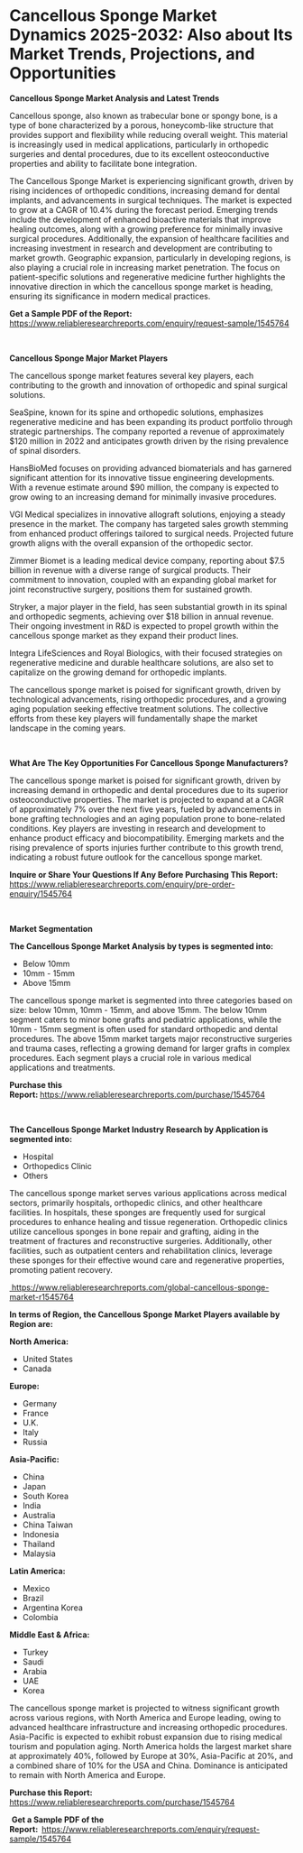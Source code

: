 <p><h1>Cancellous Sponge Market Dynamics 2025-2032: Also about Its Market Trends, Projections, and Opportunities</h1></p><p><strong>Cancellous Sponge Market Analysis and Latest Trends</strong></p>
<p><p>Cancellous sponge, also known as trabecular bone or spongy bone, is a type of bone characterized by a porous, honeycomb-like structure that provides support and flexibility while reducing overall weight. This material is increasingly used in medical applications, particularly in orthopedic surgeries and dental procedures, due to its excellent osteoconductive properties and ability to facilitate bone integration.</p><p>The Cancellous Sponge Market is experiencing significant growth, driven by rising incidences of orthopedic conditions, increasing demand for dental implants, and advancements in surgical techniques. The market is expected to grow at a CAGR of 10.4% during the forecast period. Emerging trends include the development of enhanced bioactive materials that improve healing outcomes, along with a growing preference for minimally invasive surgical procedures. Additionally, the expansion of healthcare facilities and increasing investment in research and development are contributing to market growth. Geographic expansion, particularly in developing regions, is also playing a crucial role in increasing market penetration. The focus on patient-specific solutions and regenerative medicine further highlights the innovative direction in which the cancellous sponge market is heading, ensuring its significance in modern medical practices.</p></p>
<p><strong>Get a Sample PDF of the Report:&nbsp;</strong> <a href="https://www.reliableresearchreports.com/enquiry/request-sample/1545764?utm_campaign=2809&utm_medium=2&utm_source=Github&utm_content=ia&utm_term=14042025&utm_id=cancellous-sponge">https://www.reliableresearchreports.com/enquiry/request-sample/1545764</a></p>
<p>&nbsp;</p>
<p><strong>Cancellous Sponge Major Market Players</strong></p>
<p><p>The cancellous sponge market features several key players, each contributing to the growth and innovation of orthopedic and spinal surgical solutions.</p><p>SeaSpine, known for its spine and orthopedic solutions, emphasizes regenerative medicine and has been expanding its product portfolio through strategic partnerships. The company reported a revenue of approximately $120 million in 2022 and anticipates growth driven by the rising prevalence of spinal disorders.</p><p>HansBioMed focuses on providing advanced biomaterials and has garnered significant attention for its innovative tissue engineering developments. With a revenue estimate around $90 million, the company is expected to grow owing to an increasing demand for minimally invasive procedures.</p><p>VGI Medical specializes in innovative allograft solutions, enjoying a steady presence in the market. The company has targeted sales growth stemming from enhanced product offerings tailored to surgical needs. Projected future growth aligns with the overall expansion of the orthopedic sector.</p><p>Zimmer Biomet is a leading medical device company, reporting about $7.5 billion in revenue with a diverse range of surgical products. Their commitment to innovation, coupled with an expanding global market for joint reconstructive surgery, positions them for sustained growth.</p><p>Stryker, a major player in the field, has seen substantial growth in its spinal and orthopedic segments, achieving over $18 billion in annual revenue. Their ongoing investment in R&D is expected to propel growth within the cancellous sponge market as they expand their product lines.</p><p>Integra LifeSciences and Royal Biologics, with their focused strategies on regenerative medicine and durable healthcare solutions, are also set to capitalize on the growing demand for orthopedic implants.</p><p>The cancellous sponge market is poised for significant growth, driven by technological advancements, rising orthopedic procedures, and a growing aging population seeking effective treatment solutions. The collective efforts from these key players will fundamentally shape the market landscape in the coming years.</p></p>
<p>&nbsp;</p>
<p><strong>What Are The Key Opportunities For Cancellous Sponge Manufacturers?</strong></p>
<p><p>The cancellous sponge market is poised for significant growth, driven by increasing demand in orthopedic and dental procedures due to its superior osteoconductive properties. The market is projected to expand at a CAGR of approximately 7% over the next five years, fueled by advancements in bone grafting technologies and an aging population prone to bone-related conditions. Key players are investing in research and development to enhance product efficacy and biocompatibility. Emerging markets and the rising prevalence of sports injuries further contribute to this growth trend, indicating a robust future outlook for the cancellous sponge market.</p></p>
<p><strong>Inquire or Share Your Questions If Any Before Purchasing This Report:</strong> <a href="https://www.reliableresearchreports.com/enquiry/pre-order-enquiry/1545764?utm_campaign=2809&utm_medium=2&utm_source=Github&utm_content=ia&utm_term=14042025&utm_id=cancellous-sponge">https://www.reliableresearchreports.com/enquiry/pre-order-enquiry/1545764</a></p>
<p>&nbsp;</p>
<p><strong>Market Segmentation</strong></p>
<p><strong>The Cancellous Sponge Market Analysis by types is segmented into:</strong></p>
<p><ul><li>Below 10mm</li><li>10mm - 15mm</li><li>Above 15mm</li></ul></p>
<p><p>The cancellous sponge market is segmented into three categories based on size: below 10mm, 10mm - 15mm, and above 15mm. The below 10mm segment caters to minor bone grafts and pediatric applications, while the 10mm - 15mm segment is often used for standard orthopedic and dental procedures. The above 15mm market targets major reconstructive surgeries and trauma cases, reflecting a growing demand for larger grafts in complex procedures. Each segment plays a crucial role in various medical applications and treatments.</p></p>
<p><strong>Purchase this Report:&nbsp;</strong><a href="https://www.reliableresearchreports.com/purchase/1545764?utm_campaign=2809&utm_medium=2&utm_source=Github&utm_content=ia&utm_term=14042025&utm_id=cancellous-sponge">https://www.reliableresearchreports.com/purchase/1545764</a></p>
<p>&nbsp;</p>
<p><strong>The Cancellous Sponge Market Industry Research by Application is segmented into:</strong></p>
<p><ul><li>Hospital</li><li>Orthopedics Clinic</li><li>Others</li></ul></p>
<p><p>The cancellous sponge market serves various applications across medical sectors, primarily hospitals, orthopedic clinics, and other healthcare facilities. In hospitals, these sponges are frequently used for surgical procedures to enhance healing and tissue regeneration. Orthopedic clinics utilize cancellous sponges in bone repair and grafting, aiding in the treatment of fractures and reconstructive surgeries. Additionally, other facilities, such as outpatient centers and rehabilitation clinics, leverage these sponges for their effective wound care and regenerative properties, promoting patient recovery.</p></p>
<p><a href="https://www.reliableresearchreports.com/global-cancellous-sponge-market-r1545764?utm_campaign=2809&utm_medium=2&utm_source=Github&utm_content=ia&utm_term=14042025&utm_id=cancellous-sponge">&nbsp;https://www.reliableresearchreports.com/global-cancellous-sponge-market-r1545764</a></p>
<p><strong>In terms of Region, the Cancellous Sponge Market Players available by Region are:</strong></p>
<p>
    <p> <strong> North America: </strong>
        <ul>
            <li>United States</li>
            <li>Canada</li>
        </ul>
        </p> 
    <p> <strong> Europe: </strong>
        <ul>
            <li>Germany</li>
            <li>France</li>
            <li>U.K.</li>
            <li>Italy</li>
            <li>Russia</li>
        </ul>
        </p> 
    <p> <strong> Asia-Pacific: </strong>
        <ul>
            <li>China</li>
            <li>Japan</li>
            <li>South Korea</li>
            <li>India</li>
            <li>Australia</li>
            <li>China Taiwan</li>
            <li>Indonesia</li>
            <li>Thailand</li>
            <li>Malaysia</li>
        </ul>
        </p> 
    <p> <strong> Latin America: </strong>
        <ul>
            <li>Mexico</li>
            <li>Brazil</li>
            <li>Argentina Korea</li>
            <li>Colombia</li>
        </ul>
        </p> 
    <p> <strong> Middle East & Africa: </strong>
        <ul>
            <li>Turkey</li>
            <li>Saudi</li>
            <li>Arabia</li>
            <li>UAE</li>
            <li>Korea</li>
        </ul>
    </p>
    </p>
<p><p>The cancellous sponge market is projected to witness significant growth across various regions, with North America and Europe leading, owing to advanced healthcare infrastructure and increasing orthopedic procedures. Asia-Pacific is expected to exhibit robust expansion due to rising medical tourism and population aging. North America holds the largest market share at approximately 40%, followed by Europe at 30%, Asia-Pacific at 20%, and a combined share of 10% for the USA and China. Dominance is anticipated to remain with North America and Europe.</p></p>
<p><strong>Purchase this Report: </strong><a href="https://www.reliableresearchreports.com/purchase/1545764?utm_campaign=2809&utm_medium=2&utm_source=Github&utm_content=ia&utm_term=14042025&utm_id=cancellous-sponge">https://www.reliableresearchreports.com/purchase/1545764</a></p>
<p>&nbsp;<strong>Get a Sample PDF of the Report:&nbsp;&nbsp;</strong><a href="https://www.reliableresearchreports.com/enquiry/request-sample/1545764?utm_campaign=2809&utm_medium=2&utm_source=Github&utm_content=ia&utm_term=14042025&utm_id=cancellous-sponge">https://www.reliableresearchreports.com/enquiry/request-sample/1545764</a></p>
<p><strong></strong></p>
<p><p></p><p></p><p></p></p>